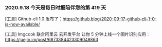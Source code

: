 ### 2020.9.18 今天是每日时报陪伴您的第 419 天

[工具] Github-cli 1.0 发布了：<https://github.blog/2020-09-17-github-cli-1-0-is-now-available/>

[工具] Imgcook 联合阿里云 云开发平台 让你 5 分钟上线一个图片识别应用：<https://juejin.im/post/6873384423309049863>
